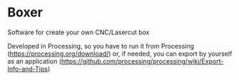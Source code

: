 # Boxer
Software for create your own CNC/Lasercut box

Developed in Processing, so you have to run it from Processing (https://processing.org/download/) or, if needed, you can export by yourself as an application (https://github.com/processing/processing/wiki/Export-Info-and-Tips)  

